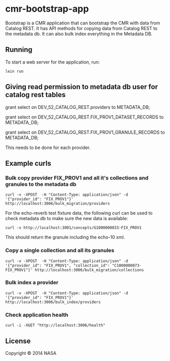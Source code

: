 # cmr-bootstrap-app

Bootstrap is a CMR application that can bootstrap the CMR with data from Catalog REST. It has API methods for copying data from Catalog REST to the metadata db. It can also bulk index everything in the Metadata DB.

## Running

To start a web server for the application, run:

    lein run

## Giving read permission to metadata db user for catalog rest tables

grant select on DEV_52_CATALOG_REST.providers to METADATA_DB;

grant select on DEV_52_CATALOG_REST.FIX_PROV1_DATASET_RECORDS to METADATA_DB;

grant select on DEV_52_CATALOG_REST.FIX_PROV1_GRANULE_RECORDS to METADATA_DB;


This needs to be done for each provider.


## Example curls

### Bulk copy provider FIX_PROV1 and all it's collections and granules to the metadata db

	curl -v -XPOST  -H "Content-Type: application/json" -d '{"provider_id": "FIX_PROV1"}' http://localhost:3006/bulk_migration/providers

For the echo-reverb test fixture data, the following curl can be used to check metadata db
to make sure the new data is available:

	curl -v http://localhost:3001/concepts/G1000000033-FIX_PROV1

This should return the granule including the echo-10 xml.

### Copy a single collection and all its granules

	curl -v -XPOST  -H "Content-Type: application/json" -d '{"provider_id": "FIX_PROV1", "collection_id": "C1000000073-FIX_PROV1"}' http://localhost:3006/bulk_migration/collections

### Bulk index a provider

	curl -v -XPOST  -H "Content-Type: application/json" -d '{"provider_id": "FIX_PROV1"}' http://localhost:3006/bulk_index/providers

### Check application health

    curl -i -XGET "http://localhost:3006/health"

## License

Copyright © 2014 NASA
